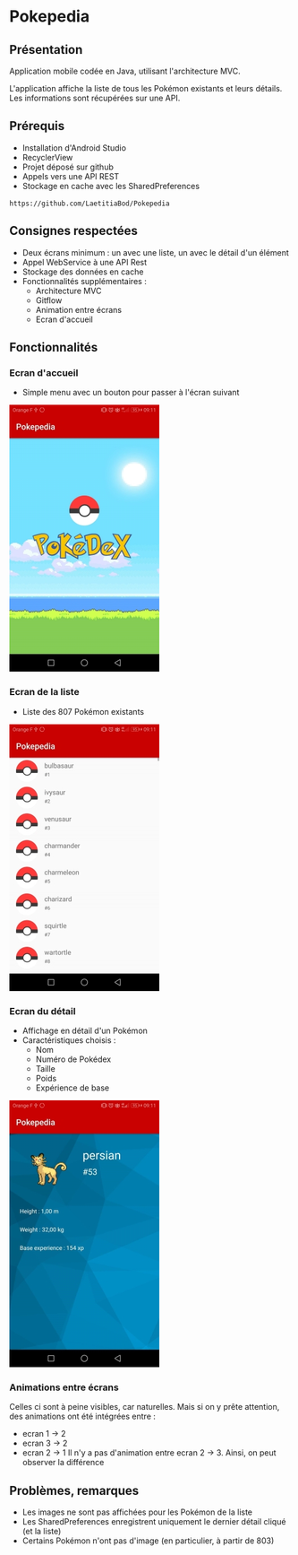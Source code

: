 # Pokepedia

## Présentation

Application mobile codée en Java, utilisant l'architecture MVC.

L'application affiche la liste de tous les Pokémon existants et leurs détails. Les informations sont récupérées sur une API.

## Prérequis

- Installation d'Android Studio
- RecyclerView
- Projet déposé sur github
- Appels vers une API REST
- Stockage en cache avec les SharedPreferences

````
https://github.com/LaetitiaBod/Pokepedia
````
## Consignes respectées

- Deux écrans minimum : un avec une liste, un avec le détail d'un élément
- Appel WebService à une API Rest
- Stockage des données en cache
- Fonctionnalités supplémentaires :
	- Architecture MVC
	- Gitflow
	- Animation entre écrans
	- Ecran d'accueil

## Fonctionnalités

### Ecran d'accueil

- Simple menu avec un bouton pour passer à l'écran suivant

<img src="img_readme/menu.jpg">


### Ecran de la liste

- Liste des 807 Pokémon existants

<img src="img_readme/liste.jpg">

### Ecran du détail

- Affichage en détail d'un Pokémon
- Caractéristiques choisis : 
	- Nom
	- Numéro de Pokédex
	- Taille
	- Poids
	- Expérience de base

<img src="img_readme/detail.jpg">

### Animations entre écrans

Celles ci sont à peine visibles, car naturelles.
Mais si on y prête attention, des animations ont été intégrées entre :
- ecran 1 -> 2
- ecran 3 -> 2
- ecran 2 -> 1
Il n'y a pas d'animation entre ecran 2 -> 3. Ainsi, on peut observer la différence

## Problèmes, remarques

- Les images ne sont pas affichées pour les Pokémon de la liste
- Les SharedPreferences enregistrent uniquement le dernier détail cliqué (et la liste)
- Certains Pokémon n'ont pas d'image (en particulier, à partir de 803)
